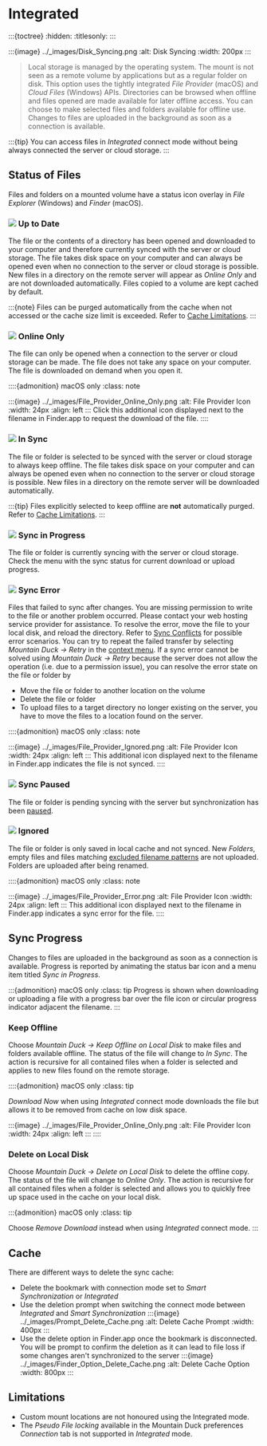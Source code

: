Integrated
====

:::{toctree}
:hidden:
:titlesonly:
:::

:::{image} ../_images/Disk_Syncing.png
:alt: Disk Syncing
:width: 200px
:::

> Local storage is managed by the operating system. The mount is not seen as a remote volume by applications but as a regular folder on disk. This option uses the tightly integrated _File Provider_ (macOS) and _Cloud Files_ (Windows) APIs. Directories can be browsed when offline and files opened are made available for later offline access. You can choose to make selected files and folders available for offline use. Changes to files are uploaded in the background as soon as a connection is available.

:::{tip}
You can access files in _Integrated_ connect mode without being always connected the server or cloud storage.
:::


## Status of Files

Files and folders on a mounted volume have a status icon overlay in _File Explorer_ (Windows) and _Finder_ (macOS).

### ![](../_images/overlay_uptodate.png) Up to Date
The file or the contents of a directory has been opened and downloaded to your computer and therefore currently synced with the server or cloud storage. The file takes disk space on your computer and can always be opened even when no connection to the server or cloud storage is possible. New files in a directory on the remote server will appear as *Online Only* and are not downloaded automatically. Files copied to a volume are kept cached by default.

:::{note}
Files can be purged automatically from the cache when not accessed or the cache size limit is exceeded. Refer to [Cache Limitations](../preferences.md#cache-limitations).
:::

### ![](../_images/overlay_infinite.png) Online Only
The file can only be opened when a connection to the server or cloud storage can be made. The file does not take any space on your computer. The file is downloaded on demand when you open it.

::::{admonition} macOS only
:class: note

:::{image} ../_images/File_Provider_Online_Only.png
:alt: File Provider Icon
:width: 24px
:align: left
:::
Click this additional icon displayed next to the filename in Finder.app to request the download of the file.
::::

### ![](../_images/overlay_sync.png) In Sync
The file or folder is selected to be synced with the server or cloud storage to always keep offline. The file takes disk space on your computer and can always be opened even when no connection to the server or cloud storage is possible. New files in a directory on the remote server will be downloaded automatically.

:::{tip}
Files explicitly selected to keep offline are **not** automatically purged. Refer to [Cache Limitations](../preferences.md#cache-limitations).
:::

### ![](../_images/overlay_syncing.png) Sync in Progress
The file or folder is currently syncing with the server or cloud storage. Check the menu with the sync status for current download or upload progress.

### ![](../_images/overlay_error.png) Sync Error
Files that failed to sync after changes. You are missing permission to write to the file or another problem occurred. Please contact your web hosting service provider for assistance. To resolve the error, move the file to your local disk, and reload the directory. Refer to [Sync Conflicts](sync.md#sync-conflicts) for possible error scenarios. You can try to repeat the failed transfer by selecting *Mountain Duck → Retry* in the [context menu](sync.md#context-menu-options). If a sync error cannot be solved using *Mountain Duck → Retry* because the server does not allow the operation (i.e. due to a permission issue), you can resolve the error state on the file or folder by

- Move the file or folder to another location on the volume
- Delete the file or folder
- To upload files to a target directory no longer existing on the server, you have to move the files to a location found on the server.

::::{admonition} macOS only
:class: note

:::{image} ../_images/File_Provider_Ignored.png
:alt: File Provider Icon
:width: 24px
:align: left
:::
This additional icon displayed next to the filename in Finder.app indicates the file is not synced.
::::

### ![](../_images/overlay-pause.png) Sync Paused
The file or folder is pending syncing with the server but synchronization has been [paused](sync.md#pause-sync).

### ![](../_images/overlay_ignored.png) Ignored
The file or folder is only saved in local cache and not synced. New _Folders_, empty files and files matching [excluded filename patterns](../issues/index.md#filenames) are not uploaded. Folders are uploaded after being renamed.

::::{admonition} macOS only
:class: note

:::{image} ../_images/File_Provider_Error.png
:alt: File Provider Icon
:width: 24px
:align: left
:::
This additional icon displayed next to the filename in Finder.app indicates a sync error for the file.
::::


## Sync Progress

Changes to files are uploaded in the background as soon as a connection is available. Progress is reported by animating the status bar icon and a menu item titled *Sync in Progress*.

:::{admonition} macOS only
:class: tip
Progress is shown when downloading or uploading a file with a progress bar over the file icon or circular progress indicator adjacent the filename.
:::

### Keep Offline

Choose *Mountain Duck → Keep Offline on Local Disk* to make files and folders available offline. The status of the file will change to *In Sync*. The action is recursive for all contained files when a folder is selected and applies to new files found on the remote storage.

::::{admonition} macOS only
:class: tip

_Download Now_ when using _Integrated_ connect mode downloads the file but allows it to be removed from cache on low disk space.

:::{image} ../_images/File_Provider_Online_Only.png
:alt: File Provider Icon
:width: 24px
:align: left
:::
::::


### Delete on Local Disk

Choose *Mountain Duck → Delete on Local Disk* to delete the offline copy. The status of the file will change to *Online Only*. The action is recursive for all contained files when a folder is selected and allows you to quickly free up space used in the cache on your local disk.

:::{admonition} macOS only
:class: tip

Choose _Remove Download_ instead when using _Integrated_ connect mode.
:::

## Cache 

There are different ways to delete the sync cache:
* Delete the bookmark with connection mode set to *Smart Synchronization* or *Integrated*
* Use the deletion prompt when switching the connect mode between *Integrated* and *Smart Synchronization*
:::{image} ../_images/Prompt_Delete_Cache.png
:alt: Delete Cache Prompt
:width: 400px
:::
* Use the delete option in Finder.app once the bookmark is disconnected. You will be prompt to confirm the deletion as it can lead to file loss if some changes aren't synchronized to the server
:::{image} ../_images/Finder_Option_Delete_Cache.png
:alt: Delete Cache Option
:width: 800px
:::

## Limitations

- Custom mount locations are not honoured using the Integrated mode.
- The *Pseudo File locking* available in the Mountain Duck preferences *Connection* tab is not supported in *Integrated* mode.
